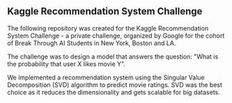 ## Kaggle Recommendation System Challenge

The following repository was created for the Kaggle Recommendation System Challenge - a private challenge, organized by Google for the cohort of Break Through AI Students in New York, Boston and LA.

The challenge was to design a model that answers the question: "What is the probability that user X likes movie Y". 

We implemented a recommendation system using the Singular Value Decomposition (SVD) algorithm to predict movie ratings. SVD was the best choice as it reduces the dimensionality and gets scalable for big datasets.
